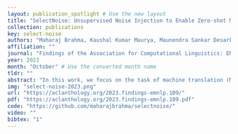 ```yaml
---
layout: publication_spotlight # Use the new layout
title: "SelectNoise: Unsupervised Noise Injection to Enable Zero-shot Machine Translation for Extremely Low-resource languages" # Escape quotes in title
collection: publications
key: select-noise
authors: "Maharaj Brahma, Kaushal Kumar Maurya, Maunendra Sankar Desarkar"
affiliation: ""
journal: "Findings of the Association for Computational Linguistics: EMNLP 2023"
year: 2023
month: "October" # Use the converted month name
tldr: ""
abstract: "In this work, we focus on the task of machine translation (MT) from extremely low-resource language (ELRLs) to English. The unavailability of parallel data, lack of representation from large multilingual pre-trained models, and limited monolingual data hinder the development of MT systems for ELRLs. However, many ELRLs often share lexical similarities with high-resource languages (HRLs) due to factors such as dialectical variations, geographical proximity, and language structure. We utilize this property to improve cross-lingual signals from closely related HRL to enable MT for ELRLs. Specifically, we propose a novel unsupervised approach, SelectNoise, based on selective candidate extraction and noise injection to generate noisy HRLs training data. The noise injection acts as a regularizer, and the model trained with noisy data learns to handle lexical variations such as spelling, grammar, and vocabulary changes, leading to improved cross-lingual transfer to ELRLs. The selective candidates are extracted using BPE merge operations and edit operations, and noise injection is performed using greedy, top-p, and top-k sampling strategies. We evaluate the proposed model on 12 ELRLs from the FLORES-200 benchmark in a zero-shot setting across two language families. The proposed model outperformed all the strong baselines, demonstrating its efficacy. It has comparable performance with the supervised noise injection model."
img: "select-noise-2023.png"
url: "https://aclanthology.org/2023.findings-emnlp.109/"
pdf: "https://aclanthology.org/2023.findings-emnlp.109.pdf"
code: "https://github.com/maharajbrahma/selectnoise/"
video: ""
bibtex: "1"
---
```

